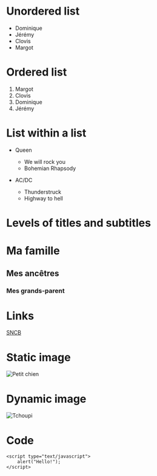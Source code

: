 # Unordered list

* Dominique
* Jérémy
* Clovis
* Margot

# Ordered list

1. Margot
2. Clovis
3. Dominique
4. Jérémy

# List within a list

* Queen
	
	* We will rock you
	* Bohemian Rhapsody

* AC/DC

	* Thunderstruck
	* Highway to hell

# Levels of titles and subtitles

# Ma famille

## Mes ancêtres

### Mes grands-parent
# Links

[SNCB](https://www.belgiantrain.be/)

# Static image

![Petit chien](https://ik.imagekit.io/yynn3ntzglc/cms/contenu1_race_de_petit_chien_6ae7739a79_hz4GsFD72.jpg)

# Dynamic image

![Tchoupi](https://media.tenor.com/tXg2GzwQSLYAAAAC/tchoupi-tchoupi-gif.gif)

# Code

```
<script type="text/javascript">
    alert("Hello!");
</script>
```

